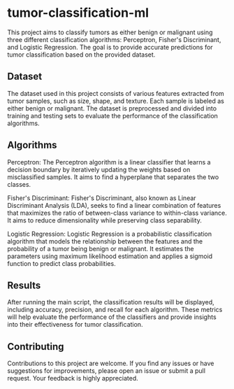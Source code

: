 # tumor-classification-ml

This project aims to classify tumors as either benign or malignant using three different classification algorithms: Perceptron, Fisher's Discriminant, and Logistic Regression. The goal is to provide accurate predictions for tumor classification based on the provided dataset.

## Dataset
The dataset used in this project consists of various features extracted from tumor samples, such as size, shape, and texture. Each sample is labeled as either benign or malignant. The dataset is preprocessed and divided into training and testing sets to evaluate the performance of the classification algorithms.

## Algorithms
Perceptron: The Perceptron algorithm is a linear classifier that learns a decision boundary by iteratively updating the weights based on misclassified samples. It aims to find a hyperplane that separates the two classes.

Fisher's Discriminant: Fisher's Discriminant, also known as Linear Discriminant Analysis (LDA), seeks to find a linear combination of features that maximizes the ratio of between-class variance to within-class variance. It aims to reduce dimensionality while preserving class separability.

Logistic Regression: Logistic Regression is a probabilistic classification algorithm that models the relationship between the features and the probability of a tumor being benign or malignant. It estimates the parameters using maximum likelihood estimation and applies a sigmoid function to predict class probabilities.

## Results
After running the main script, the classification results will be displayed, including accuracy, precision, and recall for each algorithm. These metrics will help evaluate the performance of the classifiers and provide insights into their effectiveness for tumor classification.

## Contributing
Contributions to this project are welcome. If you find any issues or have suggestions for improvements, please open an issue or submit a pull request. Your feedback is highly appreciated.
